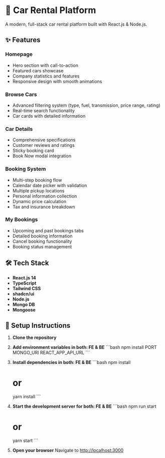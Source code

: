 # 🚗 Car Rental Platform
A modern, full-stack car rental platform built with React.js & Node.js.

## ✨ Features

### **Homepage**
- Hero section with call-to-action
- Featured cars showcase
- Company statistics and features
- Responsive design with smooth animations

### **Browse Cars**
- Advanced filtering system (type, fuel, transmission, price range, rating)
- Real-time search functionality
- Car cards with detailed information

### **Car Details**
- Comprehensive specifications
- Customer reviews and ratings
- Sticky booking card
- Book Now modal integration

### **Booking System**
- Multi-step booking flow
- Calendar date picker with validation
- Multiple pickup locations
- Personal information collection
- Dynamic price calculation
- Tax and insurance breakdown

### **My Bookings**
- Upcoming and past bookings tabs
- Detailed booking information
- Cancel booking functionality
- Booking status management

## 🛠 Tech Stack
- **React.js 14**
- **TypeScript**
- **Tailwind CSS**
- **shadcn/ui**
- **Node.js**
- **Mongo DB**
- **Mongoose**

## 🚀 Setup Instructions

1. **Clone the repository**
2. **Add environment variables in both: FE & BE**
   \`\`\`bash
   npm install
   PORT
   MONGO_URI
   REACT_APP_API_URL
   \`\`\`
4. **Install dependencies in both: FE & BE**
   \`\`\`bash
   npm install
   # or
   yarn install
   \`\`\`
5. **Start the development server for both: FE & BE**
   \`\`\`bash
   npm run start
   # or
   yarn start
   \`\`\`

6. **Open your browser**
   Navigate to [http://localhost:3000](http://localhost:3000)
